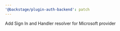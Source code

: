 ```yaml
---
'@backstage/plugin-auth-backend': patch
---
```


Add Sign In and Handler resolver for Microsoft provider
